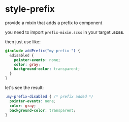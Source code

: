 # style-prefix
provide a mixin that adds a prefix to component 

you need to import ``prefix-mixin.scss`` in your target **.scss**.

then just use like: 

```scss
@include addPrefix("my-prefix-") {
  &disabled {
    pointer-events: none;
    color: gray;
    background-color: transparent;
  }
}
```

let's see the result:

```css
.my-prefix-disabled { /* prefix added */
  pointer-events: none;
  color: gray;
  background-color: transparent;
}
```